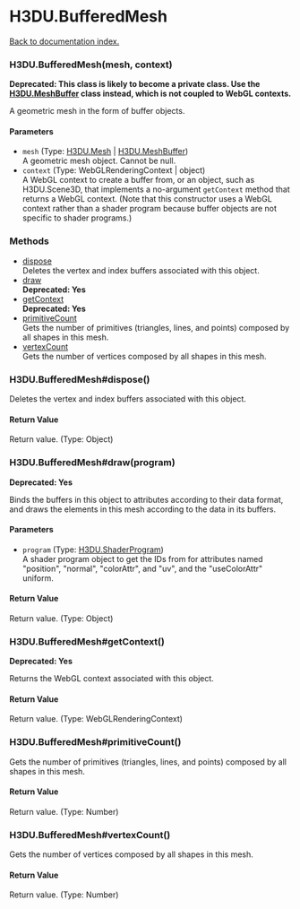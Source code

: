 # H3DU.BufferedMesh

[Back to documentation index.](index.md)

### H3DU.BufferedMesh(mesh, context) <a id='H3DU.BufferedMesh'></a>

<b>Deprecated: This class is likely to become a private class.
Use the <a href="H3DU.MeshBuffer.md">H3DU.MeshBuffer</a> class instead, which is not coupled to WebGL
contexts.</b>

A geometric mesh in the form of buffer objects.

#### Parameters

* `mesh` (Type: <a href="H3DU.Mesh.md">H3DU.Mesh</a> | <a href="H3DU.MeshBuffer.md">H3DU.MeshBuffer</a>)<br>
    A geometric mesh object. Cannot be null.
* `context` (Type: WebGLRenderingContext | object)<br>
    A WebGL context to create a buffer from, or an object, such as H3DU.Scene3D, that implements a no-argument <code>getContext</code> method that returns a WebGL context. (Note that this constructor uses a WebGL context rather than a shader program because buffer objects are not specific to shader programs.)

### Methods

* [dispose](#H3DU.BufferedMesh_H3DU.BufferedMesh_dispose)<br>Deletes the vertex and index buffers associated with this object.
* [draw](#H3DU.BufferedMesh_H3DU.BufferedMesh_draw)<br><b>Deprecated: Yes</b>
* [getContext](#H3DU.BufferedMesh_H3DU.BufferedMesh_getContext)<br><b>Deprecated: Yes</b>
* [primitiveCount](#H3DU.BufferedMesh_H3DU.BufferedMesh_primitiveCount)<br>Gets the number of primitives (triangles, lines,
and points) composed by all shapes in this mesh.
* [vertexCount](#H3DU.BufferedMesh_H3DU.BufferedMesh_vertexCount)<br>Gets the number of vertices composed by all shapes in this mesh.

### H3DU.BufferedMesh#dispose() <a id='H3DU.BufferedMesh_H3DU.BufferedMesh_dispose'></a>

Deletes the vertex and index buffers associated with this object.

#### Return Value

Return value. (Type: Object)

### H3DU.BufferedMesh#draw(program) <a id='H3DU.BufferedMesh_H3DU.BufferedMesh_draw'></a>

<b>Deprecated: Yes</b>

Binds the buffers in this object to attributes according
to their data format, and draws the elements in this mesh
according to the data in its buffers.

#### Parameters

* `program` (Type: <a href="H3DU.ShaderProgram.md">H3DU.ShaderProgram</a>)<br>
    A shader program object to get the IDs from for attributes named "position", "normal", "colorAttr", and "uv", and the "useColorAttr" uniform.

#### Return Value

Return value. (Type: Object)

### H3DU.BufferedMesh#getContext() <a id='H3DU.BufferedMesh_H3DU.BufferedMesh_getContext'></a>

<b>Deprecated: Yes</b>

Returns the WebGL context associated with this object.

#### Return Value

Return value. (Type: WebGLRenderingContext)

### H3DU.BufferedMesh#primitiveCount() <a id='H3DU.BufferedMesh_H3DU.BufferedMesh_primitiveCount'></a>

Gets the number of primitives (triangles, lines,
and points) composed by all shapes in this mesh.

#### Return Value

Return value. (Type: Number)

### H3DU.BufferedMesh#vertexCount() <a id='H3DU.BufferedMesh_H3DU.BufferedMesh_vertexCount'></a>

Gets the number of vertices composed by all shapes in this mesh.

#### Return Value

Return value. (Type: Number)
